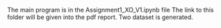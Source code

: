 The main program is in the Assignment1_XO_V1.ipynb file
The link to this folder will be given into the pdf report.
Two dataset is generated.
